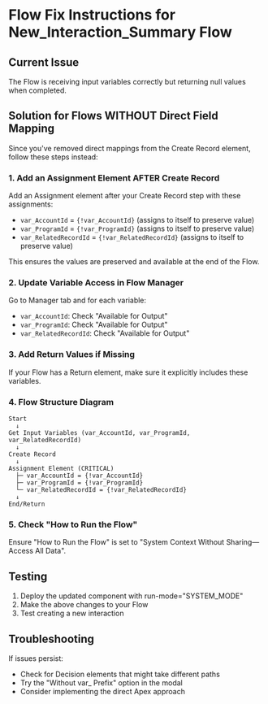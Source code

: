 # Flow Fix Instructions for New_Interaction_Summary Flow

## Current Issue
The Flow is receiving input variables correctly but returning null values when completed.

## Solution for Flows WITHOUT Direct Field Mapping

Since you've removed direct mappings from the Create Record element, follow these steps instead:

### 1. Add an Assignment Element AFTER Create Record

Add an Assignment element after your Create Record step with these assignments:
- `var_AccountId` = `{!var_AccountId}` (assigns to itself to preserve value)
- `var_ProgramId` = `{!var_ProgramId}` (assigns to itself to preserve value)
- `var_RelatedRecordId` = `{!var_RelatedRecordId}` (assigns to itself to preserve value)

This ensures the values are preserved and available at the end of the Flow.

### 2. Update Variable Access in Flow Manager

Go to Manager tab and for each variable:
- `var_AccountId`: Check "Available for Output"
- `var_ProgramId`: Check "Available for Output" 
- `var_RelatedRecordId`: Check "Available for Output"

### 3. Add Return Values if Missing

If your Flow has a Return element, make sure it explicitly includes these variables.

### 4. Flow Structure Diagram

```
Start
  ↓
Get Input Variables (var_AccountId, var_ProgramId, var_RelatedRecordId)
  ↓
Create Record
  ↓
Assignment Element (CRITICAL)
  ├─ var_AccountId = {!var_AccountId}
  ├─ var_ProgramId = {!var_ProgramId}
  └─ var_RelatedRecordId = {!var_RelatedRecordId}
  ↓
End/Return
```

### 5. Check "How to Run the Flow"

Ensure "How to Run the Flow" is set to "System Context Without Sharing—Access All Data".

## Testing

1. Deploy the updated component with run-mode="SYSTEM_MODE"
2. Make the above changes to your Flow
3. Test creating a new interaction

## Troubleshooting

If issues persist:
- Check for Decision elements that might take different paths
- Try the "Without var_ Prefix" option in the modal
- Consider implementing the direct Apex approach